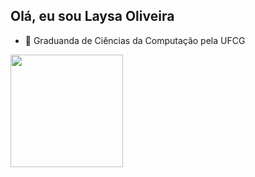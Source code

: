 ## Olá, eu sou Laysa Oliveira
- 🌱 Graduanda de Ciências da Computação pela UFCG

<div>
  <a href="https://beacos.ai/laysaOlivveira">
  <img height="180em" src="https://github-readme-stats.vercel.app/api/top-langs/?username=laysaOlivveira&layout=compact&langs_count=16&theme=dark"/>
</div>
